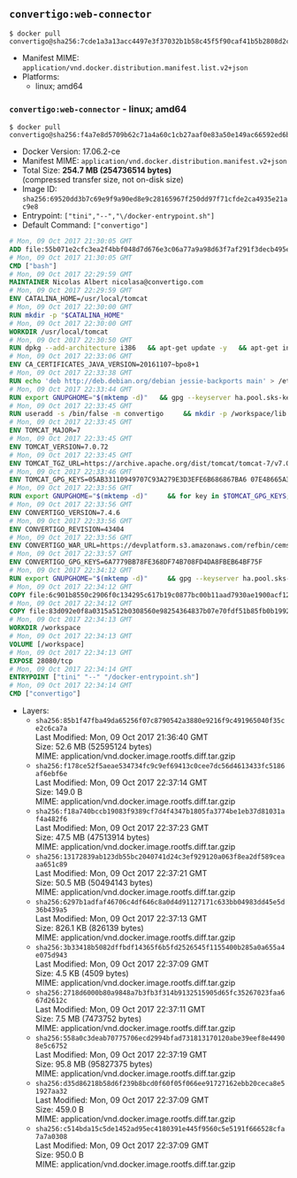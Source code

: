 ## `convertigo:web-connector`

```console
$ docker pull convertigo@sha256:7cde1a3a13acc4497e3f37032b1b58c45f5f90caf41b5b2808d2c58e09164368
```

-	Manifest MIME: `application/vnd.docker.distribution.manifest.list.v2+json`
-	Platforms:
	-	linux; amd64

### `convertigo:web-connector` - linux; amd64

```console
$ docker pull convertigo@sha256:f4a7e8d5709b62c71a4a60c1cb27aaf0e83a50e149ac66592ed6b63453899581
```

-	Docker Version: 17.06.2-ce
-	Manifest MIME: `application/vnd.docker.distribution.manifest.v2+json`
-	Total Size: **254.7 MB (254736514 bytes)**  
	(compressed transfer size, not on-disk size)
-	Image ID: `sha256:69520dd3b7c69e9f9a90ed8e9c28165967f250dd97f71cfde2ca4935e21ac9e8`
-	Entrypoint: `["tini","--","\/docker-entrypoint.sh"]`
-	Default Command: `["convertigo"]`

```dockerfile
# Mon, 09 Oct 2017 21:30:05 GMT
ADD file:55b071e2cfc3ea2f4bbf048d7d676e3c06a77a9a98d63f7af291f3decb495ec8 in / 
# Mon, 09 Oct 2017 21:30:05 GMT
CMD ["bash"]
# Mon, 09 Oct 2017 22:29:59 GMT
MAINTAINER Nicolas Albert nicolasa@convertigo.com
# Mon, 09 Oct 2017 22:29:59 GMT
ENV CATALINA_HOME=/usr/local/tomcat
# Mon, 09 Oct 2017 22:30:00 GMT
RUN mkdir -p "$CATALINA_HOME"
# Mon, 09 Oct 2017 22:30:00 GMT
WORKDIR /usr/local/tomcat
# Mon, 09 Oct 2017 22:30:50 GMT
RUN dpkg --add-architecture i386   && apt-get update -y   && apt-get install -y --no-install-recommends     ca-certificates     curl     lib32z1     libgtk2.0-0:i386     libstdc++6:i386     libxft2:i386     libxt6:i386     libxtst6:i386     unzip   && rm -rf /var/lib/apt/lists/*
# Mon, 09 Oct 2017 22:33:06 GMT
ENV CA_CERTIFICATES_JAVA_VERSION=20161107~bpo8+1
# Mon, 09 Oct 2017 22:33:38 GMT
RUN echo 'deb http://deb.debian.org/debian jessie-backports main' > /etc/apt/sources.list.d/jessie-backports.list     && apt-get update -y     && apt-get install -y --no-install-recommends         openjdk-8-jre-headless         openjdk-8-jre-headless:i386         ca-certificates-java="$CA_CERTIFICATES_JAVA_VERSION"     && update-java-alternatives --jre-headless -s java-1.8.0-openjdk-i386     && rm -rf /usr/lib/jvm/java-8-openjdk-amd64 /var/lib/apt/lists/*
# Mon, 09 Oct 2017 22:33:44 GMT
RUN export GNUPGHOME="$(mktemp -d)"   && gpg --keyserver ha.pool.sks-keyservers.net --recv-keys B42F6819007F00F88E364FD4036A9C25BF357DD4   && curl -o /usr/local/bin/gosu -fSL "https://github.com/tianon/gosu/releases/download/1.7/gosu-$(dpkg --print-architecture)"   && curl -o /usr/local/bin/gosu.asc -fSL "https://github.com/tianon/gosu/releases/download/1.7/gosu-$(dpkg --print-architecture).asc"   && gpg --batch --verify /usr/local/bin/gosu.asc /usr/local/bin/gosu   && rm /usr/local/bin/gosu.asc   && chmod +x /usr/local/bin/gosu   && gpg --keyserver ha.pool.sks-keyservers.net --recv-keys 6380DC428747F6C393FEACA59A84159D7001A4E5   && curl -o /usr/local/bin/tini -fSL "https://github.com/krallin/tini/releases/download/v0.9.0/tini"   && curl -o /usr/local/bin/tini.asc -fSL "https://github.com/krallin/tini/releases/download/v0.9.0/tini.asc"   && gpg --batch --verify /usr/local/bin/tini.asc /usr/local/bin/tini   && rm /usr/local/bin/tini.asc   && chmod +x /usr/local/bin/tini   && rm -rf /tmp/*
# Mon, 09 Oct 2017 22:33:45 GMT
RUN useradd -s /bin/false -m convertigo     && mkdir -p /workspace/lib /workspace/classes     && chown -R convertigo:convertigo /workspace
# Mon, 09 Oct 2017 22:33:45 GMT
ENV TOMCAT_MAJOR=7
# Mon, 09 Oct 2017 22:33:45 GMT
ENV TOMCAT_VERSION=7.0.72
# Mon, 09 Oct 2017 22:33:45 GMT
ENV TOMCAT_TGZ_URL=https://archive.apache.org/dist/tomcat/tomcat-7/v7.0.72/bin/apache-tomcat-7.0.72.tar.gz
# Mon, 09 Oct 2017 22:33:46 GMT
ENV TOMCAT_GPG_KEYS=05AB33110949707C93A279E3D3EFE6B686867BA6 07E48665A34DCAFAE522E5E6266191C37C037D42 47309207D818FFD8DCD3F83F1931D684307A10A5 541FBE7D8F78B25E055DDEE13C370389288584E7 61B832AC2F1C5A90F0F9B00A1C506407564C17A3 713DA88BE50911535FE716F5208B0AB1D63011C7 79F7026C690BAA50B92CD8B66A3AD3F4F22C4FED 9BA44C2621385CB966EBA586F72C284D731FABEE A27677289986DB50844682F8ACB77FC2E86E29AC A9C5DF4D22E99998D9875A5110C01C5A2F6059E7 DCFD35E0BF8CA7344752DE8B6FB21E8933C60243 F3A04C595DB5B6A5F1ECA43E3B7BBB100D811BBE F7DA48BB64BCB84ECBA7EE6935CD23C10D498E23
# Mon, 09 Oct 2017 22:33:56 GMT
RUN export GNUPGHOME="$(mktemp -d)"     && for key in $TOMCAT_GPG_KEYS; do          gpg --keyserver ha.pool.sks-keyservers.net --recv-keys "$key";        done;     curl -fSL -o /tmp/tomcat.tar.gz $TOMCAT_TGZ_URL     && curl -fSL -o /tmp/tomcat.tar.gz.asc $TOMCAT_TGZ_URL.asc     && gpg --batch --verify /tmp/tomcat.tar.gz.asc /tmp/tomcat.tar.gz     && tar -xvf /tmp/tomcat.tar.gz --strip-components=1     && sed -i.bak         -e '/protocol="AJP/d'         -e '/AprLifecycleListener/d'         -e '/JasperListener/d'         -e 's/port="8080"/port="28080" maxThreads="64000"/'         conf/server.xml     && rm -rf webapps/* bin/*.bat conf/server.xml.bak /tmp/*     && chown -R convertigo:convertigo conf temp work logs     && chmod -w conf/*
# Mon, 09 Oct 2017 22:33:56 GMT
ENV CONVERTIGO_VERSION=7.4.6
# Mon, 09 Oct 2017 22:33:56 GMT
ENV CONVERTIGO_REVISION=43404
# Mon, 09 Oct 2017 22:33:56 GMT
ENV CONVERTIGO_WAR_URL=https://devplatform.s3.amazonaws.com/refbin/cems/7.4.6/convertigo-7.4.6-v43404-linux32.war
# Mon, 09 Oct 2017 22:33:57 GMT
ENV CONVERTIGO_GPG_KEYS=6A7779BB78FE368DF74B708FD4DA8FBEB64BF75F
# Mon, 09 Oct 2017 22:34:12 GMT
RUN export GNUPGHOME="$(mktemp -d)"     && gpg --keyserver ha.pool.sks-keyservers.net --recv-keys "$CONVERTIGO_GPG_KEYS"     && curl -fSL -o /tmp/convertigo.war $CONVERTIGO_WAR_URL     && curl -fSL -o /tmp/convertigo.war.asc $CONVERTIGO_WAR_URL.asc     && gpg --batch --verify /tmp/convertigo.war.asc /tmp/convertigo.war     && mkdir webapps/ROOT webapps/convertigo     && (cd webapps/convertigo         && unzip -q /tmp/convertigo.war         && chmod a+x WEB-INF/xvnc/*)     && rm -rf /tmp/*
# Mon, 09 Oct 2017 22:34:12 GMT
COPY file:6c901b8550c2906f0c134295c617b19c0877bc00b11aad7930ae1900acf1217f in webapps/ROOT/index.html 
# Mon, 09 Oct 2017 22:34:12 GMT
COPY file:83d092e0f8a0315a512b0308560e98254364837b07e70fdf51b85fb0b1992efd in / 
# Mon, 09 Oct 2017 22:34:13 GMT
WORKDIR /workspace
# Mon, 09 Oct 2017 22:34:13 GMT
VOLUME [/workspace]
# Mon, 09 Oct 2017 22:34:13 GMT
EXPOSE 28080/tcp
# Mon, 09 Oct 2017 22:34:14 GMT
ENTRYPOINT ["tini" "--" "/docker-entrypoint.sh"]
# Mon, 09 Oct 2017 22:34:14 GMT
CMD ["convertigo"]
```

-	Layers:
	-	`sha256:85b1f47fba49da65256f07c8790542a3880e9216f9c491965040f35ce2c6ca7a`  
		Last Modified: Mon, 09 Oct 2017 21:36:40 GMT  
		Size: 52.6 MB (52595124 bytes)  
		MIME: application/vnd.docker.image.rootfs.diff.tar.gzip
	-	`sha256:f178ce52f5aeae534734fc9c9ef69413c0cee7dc56d4613433fc5186af6ebf6e`  
		Last Modified: Mon, 09 Oct 2017 22:37:14 GMT  
		Size: 149.0 B  
		MIME: application/vnd.docker.image.rootfs.diff.tar.gzip
	-	`sha256:f18a740bccb19083f9389cf7d4f4347b1805fa3774be1eb37d81031af4a482f6`  
		Last Modified: Mon, 09 Oct 2017 22:37:23 GMT  
		Size: 47.5 MB (47513914 bytes)  
		MIME: application/vnd.docker.image.rootfs.diff.tar.gzip
	-	`sha256:13172839ab123db55bc2040741d24c3ef929120a063f8ea2df589ceaaa651c89`  
		Last Modified: Mon, 09 Oct 2017 22:37:21 GMT  
		Size: 50.5 MB (50494143 bytes)  
		MIME: application/vnd.docker.image.rootfs.diff.tar.gzip
	-	`sha256:6297b1adfaf46706c4df646c8a0d4d91127171c633bb04983dd45e5d36b439a5`  
		Last Modified: Mon, 09 Oct 2017 22:37:13 GMT  
		Size: 826.1 KB (826139 bytes)  
		MIME: application/vnd.docker.image.rootfs.diff.tar.gzip
	-	`sha256:3b33418b5082dffbdf14365f6b5fd2526545f1155400b285a0a655a4e075d943`  
		Last Modified: Mon, 09 Oct 2017 22:37:09 GMT  
		Size: 4.5 KB (4509 bytes)  
		MIME: application/vnd.docker.image.rootfs.diff.tar.gzip
	-	`sha256:2718d6000b80a9848a7b3fb3f314b9132515905d65fc35267023faa667d2612c`  
		Last Modified: Mon, 09 Oct 2017 22:37:11 GMT  
		Size: 7.5 MB (7473752 bytes)  
		MIME: application/vnd.docker.image.rootfs.diff.tar.gzip
	-	`sha256:558a0c3deab70775706ecd2994bfad731813170120abe39eef8e44908e5c6752`  
		Last Modified: Mon, 09 Oct 2017 22:37:19 GMT  
		Size: 95.8 MB (95827375 bytes)  
		MIME: application/vnd.docker.image.rootfs.diff.tar.gzip
	-	`sha256:d35d86218b58d6f239b8bcd0f60f05f066ee91727162ebb20ceca8e51927aa32`  
		Last Modified: Mon, 09 Oct 2017 22:37:09 GMT  
		Size: 459.0 B  
		MIME: application/vnd.docker.image.rootfs.diff.tar.gzip
	-	`sha256:c514bda15c5de1452ad95ec4180391e445f9560c5e5191f666528cfa7a7a0308`  
		Last Modified: Mon, 09 Oct 2017 22:37:09 GMT  
		Size: 950.0 B  
		MIME: application/vnd.docker.image.rootfs.diff.tar.gzip
